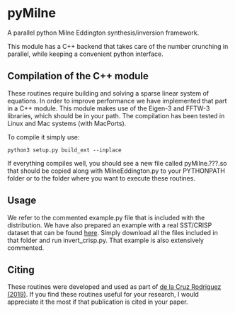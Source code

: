 # pyMilne
A parallel python Milne Eddington synthesis/inversion framework.

This module has a C++ backend that takes care of the number crunching in parallel,
while keeping a convenient python interface. 


## Compilation of the C++ module
These routines require building and solving a sparse linear system of
equations. In order to improve performance we have implemented that
part in a C++ module. This module makes use of the Eigen-3 and FFTW-3 
libraries, which should be in your path. The compilation has been tested
in Linux and Mac systems (with MacPorts).

To compile it simply use:
```
python3 setup.py build_ext --inplace
```

If everything compiles well, you should see a new file called pyMilne.???.so
that should be copied along with MilneEddington.py to your PYTHONPATH folder or
to the folder where you want to execute these routines.

## Usage
We refer to the commented example.py file that is included with the distribution.
We have also prepared an example with a real SST/CRISP dataset that can be found [here](https://dubshen.astro.su.se/~jaime/crisp_data/). Simply download all the files included in that folder and run invert_crisp.py. That example is also extensively commented.

## Citing
These routines were developed and used as part of [de la Cruz Rodriguez (2019)](https://ui.adsabs.harvard.edu/abs/2019A%26A...631A.153D/abstract). If you find these routines useful for your research, I would appreciate it the most if that publication is cited in your paper.
